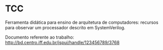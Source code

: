# TCC
Ferramenta didática para ensino de arquitetura de computadores: recursos para observar um processador descrito em SystemVerilog.

Documento referente ao trabalho: <a href="http://bd.centro.iff.edu.br/jspui/handle/123456789/3768" target="_blank" atom_fix="_">http://bd.centro.iff.edu.br/jspui/handle/123456789/3768</a>
